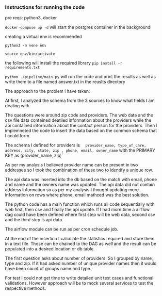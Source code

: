 ### Instructions for running the code

pre reqs: python3, docker

`docker-compose up -d` will start the postgres container in the background

creating a virtual env is recommended

`python3 -m vene env`

`source env/bin/activate`

the following will install the required library
`pip install -r requirements.txt`

`python ./pipeline/main.py` will run the code and print the results as well as write them to a file named answer.txt in the reuslts directory

The approach to the problem I have taken:

At first, I analyzed the schema from the 3 sources to know what fields I am dealing with.

The questions were around zip code and providers. The web data and the csv file data contained deatiled information about the providers while the api
contained information about the contact person for the providers. Then I implemneted the code to insert the data based on the common schema that I could form.

The schema I defined for providers is 
` 
provider_name, type_of_care, address, city, state, zip , phone, email, owner_name` with the 
PRIMARY KEY  as (provider_name, zip)`

As per my analysis I believed provider name can be present in two addresses so I took the combination of these two to identify a unique row.

The api data was inserted into the db based on the match with email, phone and name and the owners name was updated.
The api data did not contain address information so as per my analysis I thought updating more information on rows where phone, email mathced was the best solution.

The python code has a main function which runs all code sequentially with web first, then csv and finally the api update.
If I had more time a airflow dag could have been defined where first step will be web data, second csv and the third step is api data.

The airflow module can be run as per cron schedule job.

At the end of the insertion I calculate the statistics required and store them in a text file. Those can be chained to the DAG as well and 
the result can be populated into a desired location or db table.

The first question asks about number of providers. So I grouped by name, type and zip.
If it had asked number of unique provider names then it would have been count of groups name and type.

For test I could not get time to write detailed unit test cases and functional validations. 
However approach will be to mock several services to test the respective methods. 